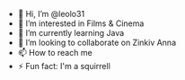 - 👋 Hi, I’m @leolo31
- 👀 I’m interested in Films & Cinema
- 🌱 I’m currently learning Java
- 💞️ I’m looking to collaborate on Zinkiv Anna
- 📫 How to reach me 
- ⚡ Fun fact: I'm a squirrell

<!---
leolo31/leolo31 is a ✨ special ✨ repository because its `README.md` (this file) appears on your GitHub profile.
You can click the Preview link to take a look at your changes.
--->
